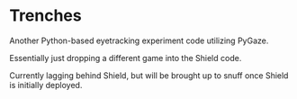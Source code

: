 # Trenches
Another Python-based eyetracking experiment code utilizing PyGaze.

Essentially just dropping a different game into the Shield code.

Currently lagging behind Shield, but will be brought up to snuff
once Shield is initially deployed.
